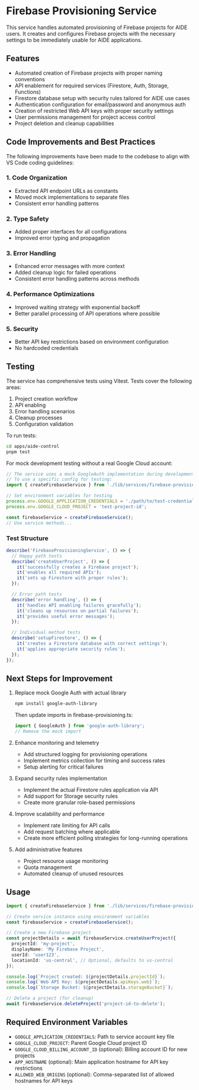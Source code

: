 # Firebase Provisioning Service

This service handles automated provisioning of Firebase projects for AIDE users. It creates and configures Firebase projects with the necessary settings to be immediately usable for AIDE applications.

## Features

- Automated creation of Firebase projects with proper naming conventions
- API enablement for required services (Firestore, Auth, Storage, Functions)
- Firestore database setup with security rules tailored for AIDE use cases
- Authentication configuration for email/password and anonymous auth
- Creation of restricted Web API keys with proper security settings
- User permissions management for project access control
- Project deletion and cleanup capabilities

## Code Improvements and Best Practices

The following improvements have been made to the codebase to align with VS Code coding guidelines:

### 1. Code Organization

- Extracted API endpoint URLs as constants
- Moved mock implementations to separate files
- Consistent error handling patterns

### 2. Type Safety

- Added proper interfaces for all configurations
- Improved error typing and propagation

### 3. Error Handling

- Enhanced error messages with more context
- Added cleanup logic for failed operations
- Consistent error handling patterns across methods

### 4. Performance Optimizations

- Improved waiting strategy with exponential backoff
- Better parallel processing of API operations where possible

### 5. Security

- Better API key restrictions based on environment configuration
- No hardcoded credentials

## Testing

The service has comprehensive tests using Vitest. Tests cover the following areas:

1. Project creation workflow
2. API enabling
3. Error handling scenarios
4. Cleanup processes
5. Configuration validation

To run tests:

```bash
cd apps/aide-control
pnpm test
```

For mock development testing without a real Google Cloud account:

```typescript
// The service uses a mock GoogleAuth implementation during development
// To use a specific config for testing:
import { createFirebaseService } from './lib/services/firebase-provisioning';

// Set environment variables for testing
process.env.GOOGLE_APPLICATION_CREDENTIALS = './path/to/test-credentials.json';
process.env.GOOGLE_CLOUD_PROJECT = 'test-project-id';

const firebaseService = createFirebaseService();
// Use service methods...
```

### Test Structure

```typescript
describe('FirebaseProvisioningService', () => {
  // Happy path tests
  describe('createUserProject', () => {
    it('successfully creates a Firebase project');
    it('enables all required APIs');
    it('sets up Firestore with proper rules');
  });

  // Error path tests
  describe('error handling', () => {
    it('handles API enabling failures gracefully');
    it('cleans up resources on partial failures');
    it('provides useful error messages');
  });

  // Individual method tests
  describe('setupFirestore', () => {
    it('creates a Firestore database with correct settings');
    it('applies appropriate security rules');
  });
});
```

## Next Steps for Improvement

1. Replace mock Google Auth with actual library
   ```bash
   npm install google-auth-library
   ```
   Then update imports in firebase-provisioning.ts:
   ```typescript
   import { GoogleAuth } from 'google-auth-library';
   // Remove the mock import
   ```

2. Enhance monitoring and telemetry
   - Add structured logging for provisioning operations
   - Implement metrics collection for timing and success rates
   - Setup alerting for critical failures

3. Expand security rules implementation
   - Implement the actual Firestore rules application via API
   - Add support for Storage security rules
   - Create more granular role-based permissions

4. Improve scalability and performance
   - Implement rate limiting for API calls
   - Add request batching where applicable
   - Create more efficient polling strategies for long-running operations

5. Add administrative features
   - Project resource usage monitoring
   - Quota management
   - Automated cleanup of unused resources

## Usage

```typescript
import { createFirebaseService } from './lib/services/firebase-provisioning';

// Create service instance using environment variables
const firebaseService = createFirebaseService();

// Create a new Firebase project
const projectDetails = await firebaseService.createUserProject({
  projectId: 'my-project',
  displayName: 'My Firebase Project',
  userId: 'user123',
  locationId: 'us-central', // Optional, defaults to us-central
});

console.log(`Project created: ${projectDetails.projectId}`);
console.log(`Web API Key: ${projectDetails.apiKeys.web}`);
console.log(`Storage Bucket: ${projectDetails.storageBucket}`);

// Delete a project (for cleanup)
await firebaseService.deleteProject('project-id-to-delete');
```

## Required Environment Variables

- `GOOGLE_APPLICATION_CREDENTIALS`: Path to service account key file
- `GOOGLE_CLOUD_PROJECT`: Parent Google Cloud project ID
- `GOOGLE_CLOUD_BILLING_ACCOUNT_ID` (optional): Billing account ID for new projects
- `APP_HOSTNAME` (optional): Main application hostname for API key restrictions
- `ALLOWED_WEB_ORIGINS` (optional): Comma-separated list of allowed hostnames for API keys
